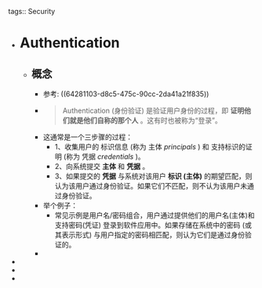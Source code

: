 tags:: Security

- # Authentication
	- ## 概念
		- 参考: ((64281103-d8c5-475c-90cc-2da41a21f835))
		- > Authentication (身份验证) 是验证用户身份的过程，即 **证明他们就是他们自称的那个人** 。这有时也被称为“登录”。
		- 这通常是一个三步骤的过程：
			- 1、收集用户的 标识信息 (称为 主体 *principals* ) 和 支持标识的证明 (称为 凭据 *credentials* )。
			- 2、向系统提交 **主体** 和 **凭据** 。
			- 3、如果提交的  **凭据**  与系统对该用户 **标识 (主体)** 的期望匹配，则认为该用户通过身份验证。如果它们不匹配，则不认为该用户未通过身份验证。
		- 举个例子：
			- 常见示例是用户名/密码组合，用户通过提供他们的用户名(主体)和支持密码(凭证) 登录到软件应用中。如果存储在系统中的密码 (或其表示形式) 与用户指定的密码相匹配，则认为它们是通过身份验证的。
		-
-
-
-